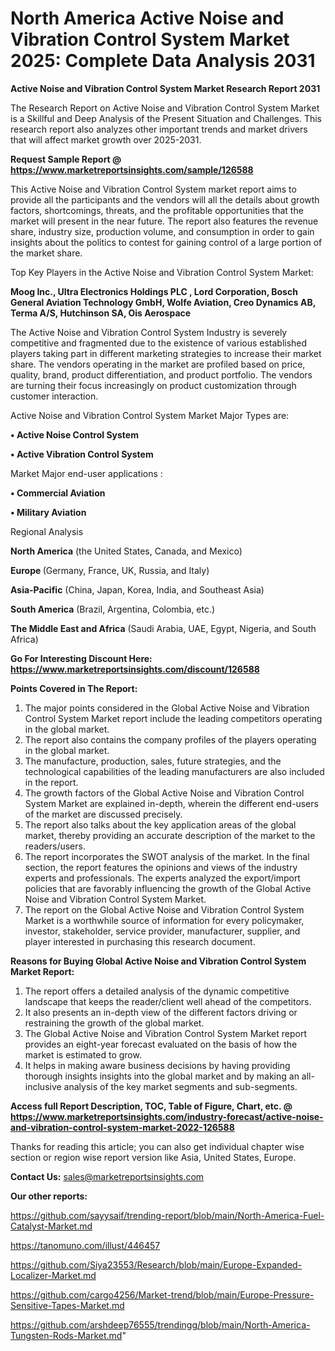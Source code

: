 # North America Active Noise and Vibration Control System Market 2025: Complete Data Analysis 2031

<strong>Active Noise and Vibration Control System Market Research Report 2031</strong>

The Research Report on Active Noise and Vibration Control System Market is a Skillful and Deep Analysis of the Present Situation and Challenges. This research report also analyzes other important trends and market drivers that will affect market growth over 2025-2031.

<strong>Request Sample Report @ <a href=https://www.marketreportsinsights.com/sample/126588>https://www.marketreportsinsights.com/sample/126588</a></strong>

This Active Noise and Vibration Control System market report aims to provide all the participants and the vendors will all the details about growth factors, shortcomings, threats, and the profitable opportunities that the market will present in the near future. The report also features the revenue share, industry size, production volume, and consumption in order to gain insights about the politics to contest for gaining control of a large portion of the market share.

Top Key Players in the Active Noise and Vibration Control System Market:

<strong>Moog Inc., Ultra Electronics Holdings PLC , Lord Corporation, Bosch General Aviation Technology GmbH, Wolfe Aviation, Creo Dynamics AB, Terma A/S, Hutchinson SA, Ois Aerospace</strong>

The Active Noise and Vibration Control System Industry is severely competitive and fragmented due to the existence of various established players taking part in different marketing strategies to increase their market share. The vendors operating in the market are profiled based on price, quality, brand, product differentiation, and product portfolio. The vendors are turning their focus increasingly on product customization through customer interaction.

Active Noise and Vibration Control System Market Major Types are:

<strong>• Active Noise Control System

• Active Vibration Control System</strong>

Market Major end-user applications :

<strong>• Commercial Aviation

• Military Aviation</strong>

Regional Analysis

</u><strong><b>North America</b></strong> (the United States, Canada, and Mexico)

<strong><b>Europe </b></strong>(Germany, France, UK, Russia, and Italy)

<strong><b>Asia-Pacific</b></strong> (China, Japan, Korea, India, and Southeast Asia)

<strong><b>South America</b></strong> (Brazil, Argentina, Colombia, etc.)

<strong><b>The Middle East and Africa</b></strong> (Saudi Arabia, UAE, Egypt, Nigeria, and South Africa)

<strong>Go For Interesting Discount Here: <a href=https://www.marketreportsinsights.com/discount/126588>https://www.marketreportsinsights.com/discount/126588</a></strong>

<strong>Points Covered in The Report:</strong>
<ol>
  <li>The major points considered in the Global Active Noise and Vibration Control System Market report include the leading competitors operating in the global market.</li>
  <li>The report also contains the company profiles of the players operating in the global market.</li>
  <li>The manufacture, production, sales, future strategies, and the technological capabilities of the leading manufacturers are also included in the report.</li>
  <li>The growth factors of the Global Active Noise and Vibration Control System Market are explained in-depth, wherein the different end-users of the market are discussed precisely.</li>
  <li>The report also talks about the key application areas of the global market, thereby providing an accurate description of the market to the readers/users.</li>
  <li>The report incorporates the SWOT analysis of the market. In the final section, the report features the opinions and views of the industry experts and professionals. The experts analyzed the export/import policies that are favorably influencing the growth of the Global Active Noise and Vibration Control System Market.</li>
  <li>The report on the Global Active Noise and Vibration Control System Market is a worthwhile source of information for every policymaker, investor, stakeholder, service provider, manufacturer, supplier, and player interested in purchasing this research document.</li>
</ol>
<strong>Reasons for Buying Global Active Noise and Vibration Control System Market Report:</strong>

<ol>
  <li>The report offers a detailed analysis of the dynamic competitive landscape that keeps the reader/client well ahead of the competitors.</li>
  <li>It also presents an in-depth view of the different factors driving or restraining the growth of the global market.</li>
  <li>The Global Active Noise and Vibration Control System Market report provides an eight-year forecast evaluated on the basis of how the market is estimated to grow.</li>
  <li>It helps in making aware business decisions by having providing thorough insights insights into the global market and by making an all-inclusive analysis of the key market segments and sub-segments.</li>
</ol>
<strong>Access full Report Description, TOC, Table of Figure, Chart, etc. @ <a href=https://www.marketreportsinsights.com/industry-forecast/active-noise-and-vibration-control-system-market-2022-126588>https://www.marketreportsinsights.com/industry-forecast/active-noise-and-vibration-control-system-market-2022-126588</a></strong>


Thanks for reading this article; you can also get individual chapter wise section or region wise report version like Asia, United States, Europe.

<strong>Contact Us:</strong>
sales@marketreportsinsights.com

<strong>Our other reports:</strong>

<a href=https://github.com/sayysaif/trending-report/blob/main/North-America-Fuel-Catalyst-Market.md>https://github.com/sayysaif/trending-report/blob/main/North-America-Fuel-Catalyst-Market.md</a>

<a href=https://tanomuno.com/illust/446457>https://tanomuno.com/illust/446457</a>

<a href=https://github.com/Siya23553/Research/blob/main/Europe-Expanded-Localizer-Market.md>https://github.com/Siya23553/Research/blob/main/Europe-Expanded-Localizer-Market.md</a>

<a href=https://github.com/cargo4256/Market-trend/blob/main/Europe-Pressure-Sensitive-Tapes-Market.md>https://github.com/cargo4256/Market-trend/blob/main/Europe-Pressure-Sensitive-Tapes-Market.md</a>

<a href=https://github.com/arshdeep76555/trendingg/blob/main/North-America-Tungsten-Rods-Market.md>https://github.com/arshdeep76555/trendingg/blob/main/North-America-Tungsten-Rods-Market.md</a>"
